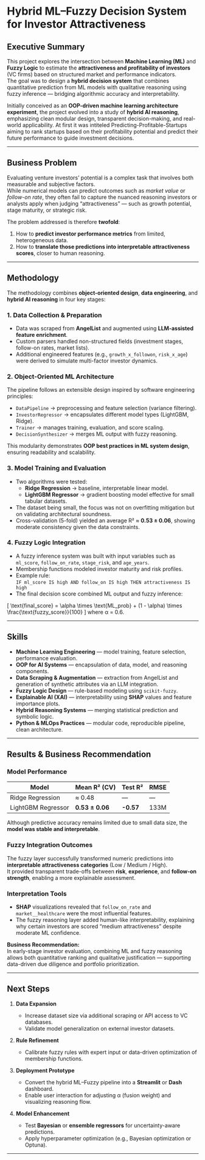
# Hybrid ML–Fuzzy Decision System for Investor Attractiveness

## Executive Summary

This project explores the intersection between **Machine Learning (ML)** and **Fuzzy Logic** to estimate the **attractiveness and profitability of investors** (VC firms) based on structured market and performance indicators.  
The goal was to design a **hybrid decision system** that combines quantitative prediction from ML models with qualitative reasoning using fuzzy inference — bridging algorithmic accuracy and interpretability.

Initially conceived as an **OOP-driven machine learning architecture experiment**, the project evolved into a study of **hybrid AI reasoning**, emphasizing clean modular design, transparent decision-making, and real-world applicability. At first it was intiteled Predicting-Profitable-Startups aiming to rank startups based on their profitability potential and predict their future performance to guide investment decisions.

---

## Business Problem

Evaluating venture investors’ potential is a complex task that involves both measurable and subjective factors.  
While numerical models can predict outcomes such as *market value* or *follow-on rate*, they often fail to capture the nuanced reasoning investors or analysts apply when judging “attractiveness” — such as growth potential, stage maturity, or strategic risk.

The problem addressed is therefore **twofold**:

1. How to **predict investor performance metrics** from limited, heterogeneous data.  
2. How to **translate those predictions into interpretable attractiveness scores**, closer to human reasoning.

---

## Methodology

The methodology combines **object-oriented design**, **data engineering**, and **hybrid AI reasoning** in four key stages:

### 1️. Data Collection & Preparation  
- Data was scraped from **AngelList** and augmented using **LLM-assisted feature enrichment**.  
- Custom parsers handled non-structured fields (investment stages, follow-on rates, market lists).  
- Additional engineered features (e.g., `growth_x_followon`, `risk_x_age`) were derived to simulate multi-factor investor dynamics.

### 2️. Object-Oriented ML Architecture  
The pipeline follows an extensible design inspired by software engineering principles:

- `DataPipeline` → preprocessing and feature selection (variance filtering).  
- `InvestorRegressor` → encapsulates different model types (LightGBM, Ridge).  
- `Trainer` → manages training, evaluation, and score scaling.  
- `DecisionSynthesizer` → merges ML output with fuzzy reasoning.  

This modularity demonstrates **OOP best practices in ML system design**, ensuring readability and scalability.

### 3️. Model Training and Evaluation  
- Two algorithms were tested:  
  - **Ridge Regression** → baseline, interpretable linear model.  
  - **LightGBM Regressor** → gradient boosting model effective for small tabular datasets.  
- The dataset being small, the focus was not on overfitting mitigation but on validating architectural soundness.  
- Cross-validation (5-fold) yielded an average R² ≈ **0.53 ± 0.06**, showing moderate consistency given the data constraints.

### 4️. Fuzzy Logic Integration  
- A fuzzy inference system was built with input variables such as `ml_score`, `follow_on_rate`, `stage_risk`, and `age_years`.  
- Membership functions modeled investor maturity and risk profiles.  
- Example rule:  
  `IF ml_score IS high AND follow_on IS high THEN attractiveness IS high`  
- The final decision score combined ML output and fuzzy inference:

\[
\text{final_score} = \alpha \times \text{ML\_prob} + (1 - \alpha) \times \frac{\text{fuzzy\_score}}{100}
\]
where α = 0.6.

---

## Skills 

- **Machine Learning Engineering** — model training, feature selection, performance evaluation.  
- **OOP for AI Systems** — encapsulation of data, model, and reasoning components.  
- **Data Scraping & Augmentation** — extraction from AngelList and generation of synthetic attributes via an LLM integration.  
- **Fuzzy Logic Design** — rule-based modeling using `scikit-fuzzy`.  
- **Explainable AI (XAI)** — interpretability using **SHAP** values and feature importance plots.  
- **Hybrid Reasoning Systems** — merging statistical prediction and symbolic logic.  
- **Python & MLOps Practices** — modular code, reproducible pipeline, clean architecture.

---

## Results & Business Recommendation

### Model Performance
| Model | Mean R² (CV) | Test R² | RMSE |
|--------|---------------|---------|------|
| Ridge Regression | ≈ 0.48 | — | — |
| LightGBM Regressor | **0.53 ± 0.06** | **-0.57** | 133M |

Although predictive accuracy remains limited due to small data size, the **model was stable and interpretable**.

### Fuzzy Integration Outcomes
The fuzzy layer successfully transformed numeric predictions into **interpretable attractiveness categories** (Low / Medium / High).  
It provided transparent trade-offs between **risk**, **experience**, and **follow-on strength**, enabling a more explainable assessment.

### Interpretation Tools
- **SHAP** visualizations revealed that `follow_on_rate` and `market__healthcare` were the most influential features.  
- The fuzzy reasoning layer added human-like interpretability, explaining why certain investors are scored “medium attractiveness” despite moderate ML confidence.

**Business Recommendation:**  
In early-stage investor evaluation, combining ML and fuzzy reasoning allows both quantitative ranking and qualitative justification — supporting data-driven due diligence and portfolio prioritization.

---

## Next Steps

1. **Data Expansion**  
   - Increase dataset size via additional scraping or API access to VC databases.  
   - Validate model generalization on external investor datasets.

2. **Rule Refinement**  
   - Calibrate fuzzy rules with expert input or data-driven optimization of membership functions.

3. **Deployment Prototype**  
   - Convert the hybrid ML–Fuzzy pipeline into a **Streamlit** or **Dash** dashboard.  
   - Enable user interaction for adjusting α (fusion weight) and visualizing reasoning flow.

4. **Model Enhancement**  
   - Test **Bayesian** or **ensemble regressors** for uncertainty-aware predictions.  
   - Apply hyperparameter optimization (e.g., Bayesian optimization or Optuna).

---

